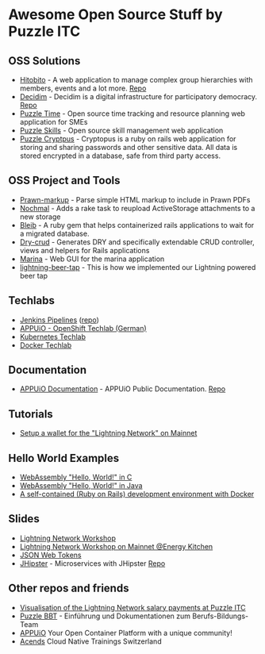 # Awesome Open Source Stuff by Puzzle ITC

## OSS Solutions
* [Hitobito](https://www.hitobito.com) - A web application to manage complex group hierarchies with members, events and a lot more.  [Repo](https://github.com/hitobito/)
* [Decidim](https://www.puzzle.ch/de/loesungen/decidim-die-umfassende-open-source-partizipationsplattform) - Decidim is a digital infrastructure for participatory democracy. [Repo](https://github.com/decidim/)
* [Puzzle Time](https://github.com/puzzle/puzzletime) - Open source time tracking and resource planning web application for SMEs 
* [Puzzle Skills](https://github.com/puzzle/skills) - Open source skill management web application 
* [Puzzle Cryptpus](https://github.com/puzzle/cryptopus) - Cryptopus is a ruby on rails web application for storing and sharing passwords and other sensitive data. All data is stored encrypted in a database, safe from third party access. 

## OSS Project and Tools
* [Prawn-markup](https://github.com/puzzle/prawn-markup) - Parse simple HTML markup to include in Prawn PDFs
* [Nochmal](https://github.com/puzzle/nochmal) - Adds a rake task to reupload ActiveStorage attachments to a new storage 
* [Bleib](https://github.com/puzzle/bleib) - A ruby gem that helps containerized rails applications to wait for a migrated database. 
* [Dry-crud](http://github.com/codez/dry_crud) - Generates DRY and specifically extendable CRUD controller, views and helpers for Rails applications
* [Marina](https://github.com/puzzle/marina-gui) - Web GUI for the marina application 
* [lightning-beer-tap](https://github.com/puzzle/lightning-beer-tap) - This is how we implemented our Lightning powered beer tap 

## Techlabs

* [Jenkins Pipelines](https://puzzle.github.io/jenkins-techlab)
  ([repo](https://github.com/puzzle/jenkins-techlab/))
* [APPUiO - OpenShift Techlab (German)](https://github.com/appuio/techlab)
* [Kubernetes Techlab](https://github.com/puzzle/kubernetes-techlab)
* [Docker Techlab](https://github.com/puzzle/docker-techlab/)

## Documentation

* [APPUiO Documentation](https://docs.appuio.ch) - APPUiO Public Documentation. [Repo](https://github.com/appuio/docs)

## Tutorials

* [Setup a wallet for the "Lightning Network" on Mainnet](en/tutorial-mainnet-lightning-network-wallet.md)

## Hello World Examples

* [WebAssembly "Hello, World!" in C](https://github.com/puzzle/wasm-hello)
* [WebAssembly "Hello, World!" in Java](https://github.com/puzzle/wasm-hello-java)
* [A self-contained (Ruby on Rails) development environment with Docker](https://github.com/puzzle/dockerized-rails-development)

## Slides

* [Lightning Network Workshop](en/slides-lightning-workshop.html)
* [Lightning Network Workshop on Mainnet @Energy Kitchen](en/slides-lightning-workshop-mainnet-ek.html)
* [JSON Web Tokens](en/slides-json-web-tokens.html)
* [JHipster](https://puzzle.github.io/de/slides-jhipster.html) - Microservices with JHipster [Repo](de/slides-jhipster.html)

## Other repos and friends

* [Visualisation of the Lightning Network salary payments at Puzzle ITC](/beadnet/)
* [Puzzle BBT](https://github.com/puzzle-bbt/) - Einführung und Dokumentationen zum Berufs-Bildungs-Team
* [APPUiO](https://github.com/appuio) Your Open Container Platform with a unique community!
* [Acends](https://github.com/acends) Cloud Native Trainings Switzerland
